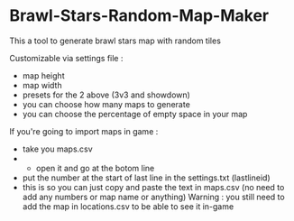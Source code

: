 # Brawl-Stars-Random-Map-Maker
This a tool to generate brawl stars map with random tiles

Customizable via settings file :
- map height
- map width
- presets for the 2 above (3v3 and showdown)
- you can choose how many maps to generate
- you can choose the percentage of empty space in your map

If you're going to import maps in game :
- take you maps.csv
- - open it and go at the botom line
- put the number at the start of last line in the settings.txt (lastlineid)
- this is so you can just copy and paste the text in maps.csv (no need to add any numbers or map name or anything)
Warning : you still need to add the map in locations.csv to be able to see it in-game
